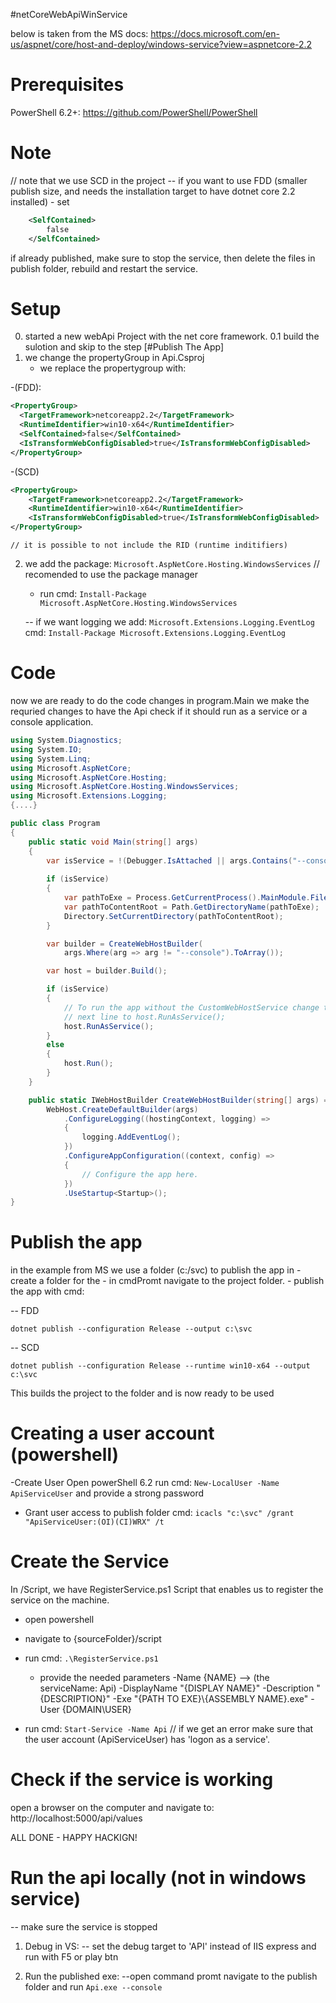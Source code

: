 #netCoreWebApiWinService

below is taken from the MS docs: https://docs.microsoft.com/en-us/aspnet/core/host-and-deploy/windows-service?view=aspnetcore-2.2

# Prerequisites
PowerShell 6.2+: https://github.com/PowerShell/PowerShell

# Note
// note that we use SCD in the project
	-- if you want to use FDD (smaller publish size, and needs the installation target to have dotnet core 2.2 installed)
	  - set 
```xml
	<SelfContained>
		false
	</SelfContained>
```

if already published, make sure to stop the service, then delete the files in publish folder,
rebuild and restart the service. 


# Setup
0. started a new webApi Project with the net core framework.
0.1 build the sulotion and skip to the step [#Publish The App]
1. we change the propertyGroup in Api.Csproj
	- we replace the propertygroup with:
	
-(FDD):

```xml
<PropertyGroup>
  <TargetFramework>netcoreapp2.2</TargetFramework>
  <RuntimeIdentifier>win10-x64</RuntimeIdentifier>
  <SelfContained>false</SelfContained>
  <IsTransformWebConfigDisabled>true</IsTransformWebConfigDisabled>
</PropertyGroup>
```

-(SCD)

```xml
<PropertyGroup>    
    <TargetFramework>netcoreapp2.2</TargetFramework>    
    <RuntimeIdentifier>win10-x64</RuntimeIdentifier>
    <IsTransformWebConfigDisabled>true</IsTransformWebConfigDisabled>    
</PropertyGroup>
```
	// it is possible to not include the RID (runtime inditifiers)

2. we add the package: ```Microsoft.AspNetCore.Hosting.WindowsServices```
	// recomended to use the package manager
	- run cmd: ```Install-Package Microsoft.AspNetCore.Hosting.WindowsServices```

	-- if we want logging we add: ```Microsoft.Extensions.Logging.EventLog```
		cmd: ```Install-Package Microsoft.Extensions.Logging.EventLog```
	
# Code

now we are ready to do the code changes in program.Main we make the requried changes to have the Api check if it should run as a service or a console application. 

```csharp
using System.Diagnostics;
using System.IO;
using System.Linq;
using Microsoft.AspNetCore;
using Microsoft.AspNetCore.Hosting;
using Microsoft.AspNetCore.Hosting.WindowsServices;
using Microsoft.Extensions.Logging;
{....}

public class Program
{
    public static void Main(string[] args)
    {
        var isService = !(Debugger.IsAttached || args.Contains("--console"));
        
        if (isService)
        {
            var pathToExe = Process.GetCurrentProcess().MainModule.FileName;
            var pathToContentRoot = Path.GetDirectoryName(pathToExe);
            Directory.SetCurrentDirectory(pathToContentRoot);
        }

        var builder = CreateWebHostBuilder(
            args.Where(arg => arg != "--console").ToArray());

        var host = builder.Build();

        if (isService)
        {
            // To run the app without the CustomWebHostService change the
            // next line to host.RunAsService();
            host.RunAsService();
        }
        else
        {
            host.Run();
        }
    }

    public static IWebHostBuilder CreateWebHostBuilder(string[] args) =>
        WebHost.CreateDefaultBuilder(args)
            .ConfigureLogging((hostingContext, logging) =>
            {
                logging.AddEventLog();
            })
            .ConfigureAppConfiguration((context, config) =>
            {
                // Configure the app here.
            })
            .UseStartup<Startup>();
}
```

# Publish the app

in the example from MS we use a folder (c:/svc) to publish the app in
	- create a folder for the
	- in cmdPromt navigate to the project folder.
	- publish the app with cmd:
	
-- FDD

```
dotnet publish --configuration Release --output c:\svc
```
-- SCD

```
dotnet publish --configuration Release --runtime win10-x64 --output c:\svc
```
This builds the project to the folder and is now ready to be used

# Creating a user account (powershell)
-Create User
Open powerShell 6.2
run cmd: ```New-LocalUser -Name ApiServiceUser```
and provide a strong password

- Grant user access to publish folder
cmd: ```icacls "c:\svc" /grant "ApiServiceUser:(OI)(CI)WRX" /t```

# Create the Service
In /Script, we have RegisterService.ps1 Script that enables us to register the service on the machine.
- open powershell
- navigate to {sourceFolder}/script
- run cmd: ```.\RegisterService.ps1```
	- provide the needed parameters
		-Name {NAME}  --> (the serviceName: Api)
		-DisplayName "{DISPLAY NAME}" 
		-Description "{DESCRIPTION}" 
		-Exe "{PATH TO EXE}\\{ASSEMBLY NAME}.exe" 
		-User {DOMAIN\USER}

- run cmd: ```Start-Service -Name Api```
// if we get an error make sure that the user account (ApiServiceUser) has 'logon as a service'.

# Check if the service is working
open a browser on the computer and navigate to: http://localhost:5000/api/values

ALL DONE - HAPPY HACKIGN!

# Run the api locally (not in windows service) 
-- make sure the service is stopped

1. Debug in VS: 
-- set the debug target to 'API' instead of IIS express and run with F5 or play btn

2. Run the published exe:
--open command promt navigate to the publish folder and run ```Api.exe --console```

